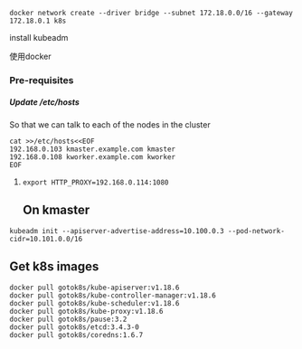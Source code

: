 ```shell
docker network create --driver bridge --subnet 172.18.0.0/16 --gateway 172.18.0.1 k8s
```

install kubeadm

使用docker

### Pre-requisites

##### Update /etc/hosts

So that we can talk to each of the nodes in the cluster

```shell
cat >>/etc/hosts<<EOF
192.168.0.103 kmaster.example.com kmaster
192.168.0.108 kworker.example.com kworker
EOF
```

1. ```
   export HTTP_PROXY=192.168.0.114:1080
   ```

   ## On kmaster

```
kubeadm init --apiserver-advertise-address=10.100.0.3 --pod-network-cidr=10.101.0.0/16
```

## Get k8s images

```shell
docker pull gotok8s/kube-apiserver:v1.18.6
docker pull gotok8s/kube-controller-manager:v1.18.6
docker pull gotok8s/kube-scheduler:v1.18.6
docker pull gotok8s/kube-proxy:v1.18.6
docker pull gotok8s/pause:3.2
docker pull gotok8s/etcd:3.4.3-0
docker pull gotok8s/coredns:1.6.7
```



